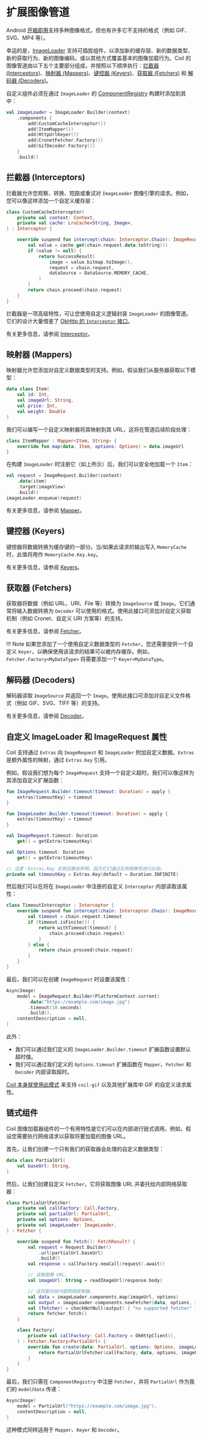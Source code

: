 # 扩展图像管道

Android [开箱即用](https://developer.android.com/guide/topics/media/media-formats#image-formats)支持多种图像格式，但也有许多它不支持的格式（例如 GIF、SVG、MP4 等）。

幸运的是，[ImageLoader](image_loaders.md) 支持可插拔组件，以添加新的缓存层、新的数据类型、新的获取行为、新的图像编码，或以其他方式覆盖基本的图像加载行为。Coil 的图像管道由以下五个主要部分组成，并按照以下顺序执行：[拦截器 (Interceptors)](/coil/api/coil-core/coil3.intercept/-interceptor)、[映射器 (Mappers)](/coil/api/coil-core/coil3.map/-mapper)、[键控器 (Keyers)](/coil/api/coil-core/coil3.key/-keyer)、[获取器 (Fetchers)](/coil/api/coil-core/coil3.fetch/-fetcher) 和 [解码器 (Decoders)](/coil/api/coil-core/coil3.decode/-decoder)。

自定义组件必须在通过 `ImageLoader` 的 [ComponentRegistry](/coil/api/coil-core/coil3/-component-registry) 构建时添加到其中：

```kotlin
val imageLoader = ImageLoader.Builder(context)
    .components {
        add(CustomCacheInterceptor())
        add(ItemMapper())
        add(HttpUrlKeyer())
        add(CronetFetcher.Factory())
        add(GifDecoder.Factory())
    }
    .build()
```

## 拦截器 (Interceptors)

拦截器允许您观察、转换、短路或重试对 `ImageLoader` 图像引擎的请求。例如，您可以像这样添加一个自定义缓存层：

```kotlin
class CustomCacheInterceptor(
    private val context: Context,
    private val cache: LruCache<String, Image>,
) : Interceptor {

    override suspend fun intercept(chain: Interceptor.Chain): ImageResult {
        val value = cache.get(chain.request.data.toString())
        if (value != null) {
            return SuccessResult(
                image = value.bitmap.toImage(),
                request = chain.request,
                dataSource = DataSource.MEMORY_CACHE,
            )
        }
        return chain.proceed(chain.request)
    }
}
```

拦截器是一项高级特性，可让您使用自定义逻辑封装 `ImageLoader` 的图像管道。它们的设计大量借鉴了 [OkHttp 的 `Interceptor` 接口](https://square.github.io/okhttp/interceptors/#interceptors)。

有关更多信息，请参阅 [Interceptor](/coil/api/coil-core/coil3.intercept/-interceptor)。

## 映射器 (Mappers)

映射器允许您添加对自定义数据类型的支持。例如，假设我们从服务器获取以下模型：

```kotlin
data class Item(
    val id: Int,
    val imageUrl: String,
    val price: Int,
    val weight: Double
)
```

我们可以编写一个自定义映射器将其映射到其 URL，这将在管道后续阶段处理：

```kotlin
class ItemMapper : Mapper<Item, String> {
    override fun map(data: Item, options: Options) = data.imageUrl
}
```

在构建 `ImageLoader` 时注册它（如上所示）后，我们可以安全地加载一个 `Item`：

```kotlin
val request = ImageRequest.Builder(context)
    .data(item)
    .target(imageView)
    .build()
imageLoader.enqueue(request)
```

有关更多信息，请参阅 [Mapper](/coil/api/coil-core/coil3.map/-mapper)。

## 键控器 (Keyers)

键控器将数据转换为缓存键的一部分。当/如果此请求的输出写入 `MemoryCache` 时，此值将用作 `MemoryCache.Key.key`。

有关更多信息，请参阅 [Keyers](/coil/api/coil-core/coil3.key/-keyer)。

## 获取器 (Fetchers)

获取器将数据（例如 URL、URI、File 等）转换为 `ImageSource` 或 `Image`。它们通常将输入数据转换为 `Decoder` 可以使用的格式。使用此接口可添加对自定义获取机制（例如 Cronet、自定义 URI 方案等）的支持。

有关更多信息，请参阅 [Fetcher](/coil/api/coil-core/coil3.fetch/-fetcher)。

!!! Note
    如果您添加了一个使用自定义数据类型的 `Fetcher`，您还需要提供一个自定义 `Keyer`，以确保使用该请求的结果可以被内存缓存。例如，`Fetcher.Factory<MyDataType>` 将需要添加一个 `Keyer<MyDataType`。

## 解码器 (Decoders)

解码器读取 `ImageSource` 并返回一个 `Image`。使用此接口可添加对自定义文件格式（例如 GIF、SVG、TIFF 等）的支持。

有关更多信息，请参阅 [Decoder](/coil/api/coil-core/coil3.decode/-decoder)。

## 自定义 ImageLoader 和 ImageRequest 属性

Coil 支持通过 `Extras` 向 `ImageRequest` 和 `ImageLoader` 附加自定义数据。`Extras` 是额外属性的映射，通过 `Extras.Key` 引用。

例如，假设我们想为每个 `ImageRequest` 支持一个自定义超时。我们可以像这样为其添加自定义扩展函数：

```kotlin
fun ImageRequest.Builder.timeout(timeout: Duration) = apply {
    extras[timeoutKey] = timeout
}

fun ImageLoader.Builder.timeout(timeout: Duration) = apply {
    extras[timeoutKey] = timeout
}

val ImageRequest.timeout: Duration
    get() = getExtra(timeoutKey)

val Options.timeout: Duration
    get() = getExtra(timeoutKey)

// 注意：Extras.Key 实例应静态声明，因为它们通过实例相等性进行比较。
private val timeoutKey = Extras.Key(default = Duration.INFINITE)
```

然后我们可以在将在 `ImageLoader` 中注册的自定义 `Interceptor` 内部读取该属性：

```kotlin
class TimeoutInterceptor : Interceptor {
    override suspend fun intercept(chain: Interceptor.Chain): ImageResult {
        val timeout = chain.request.timeout
        if (timeout.isFinite()) {
            return withTimeout(timeout) {
                chain.proceed(chain.request)
            }
        } else {
            return chain.proceed(chain.request)
        }
    }
}
```

最后，我们可以在创建 `ImageRequest` 时设置该属性：

```kotlin
AsyncImage(
    model = ImageRequest.Builder(PlatformContext.current)
        .data("https://example.com/image.jpg")
        .timeout(10.seconds)
        .build(),
    contentDescription = null,
)
```

此外：

- 我们可以通过我们定义的 `ImageLoader.Builder.timeout` 扩展函数设置默认超时值。
- 我们可以通过我们定义的 `Options.timeout` 扩展函数在 `Mapper`、`Fetcher` 和 `Decoder` 内部读取超时。

[Coil 本身就使用此模式](https://github.com/coil-kt/coil/blob/main/coil-gif/src/main/java/coil3/gif/imageRequests.kt) 来支持 `coil-gif` 以及其他扩展库中 GIF 的自定义请求属性。

## 链式组件

Coil 图像加载器组件的一个有用特性是它们可以在内部进行链式调用。例如，假设您需要执行网络请求以获取将要加载的图像 URL。

首先，让我们创建一个只有我们的获取器会处理的自定义数据类型：

```kotlin
data class PartialUrl(
    val baseUrl: String,
)
```

然后，让我们创建自定义 `Fetcher`，它将获取图像 URL 并委托给内部网络获取器：

```kotlin
class PartialUrlFetcher(
    private val callFactory: Call.Factory,
    private val partialUrl: PartialUrl,
    private val options: Options,
    private val imageLoader: ImageLoader,
) : Fetcher {

    override suspend fun fetch(): FetchResult? {
        val request = Request.Builder()
            .url(partialUrl.baseUrl)
            .build()
        val response = callFactory.newCall(request).await()

        // 读取图像 URL。
        val imageUrl: String = readImageUrl(response.body)

        // 这将委托给内部网络获取器。
        val data = imageLoader.components.map(imageUrl, options)
        val output = imageLoader.components.newFetcher(data, options, imageLoader)
        val (fetcher) = checkNotNull(output) { "no supported fetcher" }
        return fetcher.fetch()
    }

    class Factory(
        private val callFactory: Call.Factory = OkHttpClient(),
    ) : Fetcher.Factory<PartialUrl> {
        override fun create(data: PartialUrl, options: Options, imageLoader: ImageLoader): Fetcher {
            return PartialUrlFetcher(callFactory, data, options, imageLoader)
        }
    }
}
```

最后，我们只需在 `ComponentRegistry` 中注册 `Fetcher`，并将 `PartialUrl` 作为我们的 `model`/`data` 传递：

```kotlin
AsyncImage(
    model = PartialUrl("https://example.com/image.jpg"),
    contentDescription = null,
)
```

这种模式同样适用于 `Mapper`、`Keyer` 和 `Decoder`。